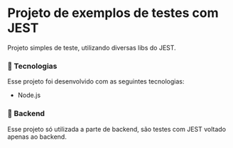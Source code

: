 # Projeto de exemplos de testes com JEST

Projeto simples de teste, utilizando diversas libs do JEST.

### 🚀 Tecnologias
Esse projeto foi desenvolvido com as seguintes tecnologias:
 - Node.js

### 🚧 Backend
Esse projeto só utilizada a parte de backend, são testes com JEST voltado apenas ao backend.
